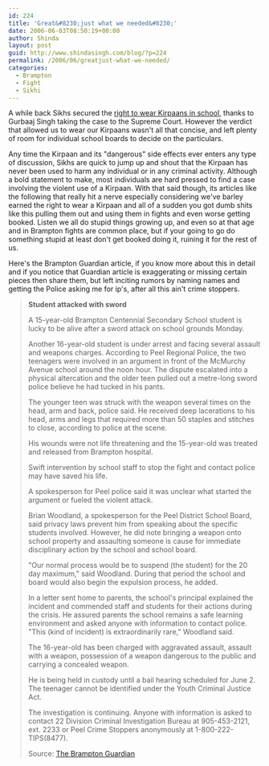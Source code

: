 ```yaml
---
id: 224
title: 'Great&#8230;just what we needed&#8230;'
date: 2006-06-03T08:50:19+00:00
author: Shinda
layout: post
guid: http://www.shindasingh.com/blog/?p=224
permalink: /2006/06/greatjust-what-we-needed/
categories:
  - Brampton
  - Fight
  - Sikhi
---
```

A while back Sikhs secured the [right to wear Kirpaans in school](http://www.shindasingh.com/blog/?p=95), thanks to Gurbaaj Singh taking the case to the Supreme Court. However the verdict that allowed us to wear our Kirpaans wasn't all that concise, and left plenty of room for individual school boards to decide on the particulars.

Any time the Kirpaan and its "dangerous" side effects ever enters any type of discussion, Sikhs are quick to jump up and shout that the Kirpaan has never been used to harm any individual or in any criminal activity. Although a bold statement to make, most individuals are hard pressed to find a case involving the violent use of a Kirpaan. With that said though, its articles like the following that really hit a nerve especially considering we've barley earned the right to wear a Kirpaan and all of a sudden you got dumb shits like this pulling them out and using them in fights and even worse getting booked. Listen we all do stupid things growing up, and even so at that age and in Brampton fights are common place, but if your going to go do something stupid at least don't get booked doing it, ruining it for the rest of us.

Here's the Brampton Guardian article, if you know more about this in detail and if you notice that Guardian article is exaggerating or missing certain pieces then share them, but left inciting rumors by naming names and getting the Police asking me for ip's, after all this ain't crime stoppers.

> **Student attacked with sword**
> 
> A 15-year-old Brampton Centennial Secondary School student is lucky to be alive after a sword attack on school grounds Monday.
> 
> Another 16-year-old student is under arrest and facing several assault and weapons charges. According to Peel Regional Police, the two teenagers were involved in an argument in front of the McMurchy Avenue school around the noon hour. The dispute escalated into a physical altercation and the older teen pulled out a metre-long sword police believe he had tucked in his pants.
> 
> The younger teen was struck with the weapon several times on the head, arm and back, police said. He received deep lacerations to his head, arms and legs that required more than 50 staples and stitches to close, according to police at the scene.
> 
> His wounds were not life threatening and the 15-year-old was treated and released from Brampton hospital.
> 
> Swift intervention by school staff to stop the fight and contact police may have saved his life.
> 
> A spokesperson for Peel police said it was unclear what started the argument or fueled the violent attack.
> 
> Brian Woodland, a spokesperson for the Peel District School Board, said privacy laws prevent him from speaking about the specific students involved. However, he did note bringing a weapon onto school property and assaulting someone is cause for immediate disciplinary action by the school and school board.
> 
> "Our normal process would be to suspend (the student) for the 20 day maximum," said Woodland. During that period the school and board would also begin the expulsion process, he added.
> 
> In a letter sent home to parents, the school's principal explained the incident and commended staff and students for their actions during the crisis. He assured parents the school remains a safe learning environment and asked anyone with information to contact police. "This (kind of incident) is extraordinarily rare," Woodland said.
> 
> The 16-year-old has been charged with aggravated assault, assault with a weapon, possession of a weapon dangerous to the public and carrying a concealed weapon.
> 
> He is being held in custody until a bail hearing scheduled for June 2. The teenager cannot be identified under the Youth Criminal Justice Act.
> 
> The investigation is continuing. Anyone with information is asked to contact 22 Division Criminal Investigation Bureau at 905-453-2121, ext. 2233 or Peel Crime Stoppers anonymously at 1-800-222-TIPS(8477).
> 
> Source: [The Brampton Guardian](http://www.northpeel.com/br/news/story/3524882p-4073556c.html)